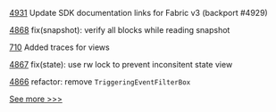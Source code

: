 
[4931](https://github.com/hyperledger/fabric/pull/4931) Update SDK documentation links for Fabric v3 (backport #4929)

[4868](https://github.com/hyperledger/iroha/pull/4868) fix(snapshot): verify all blocks while reading snapshot

[710](https://github.com/hyperledger-labs/fabric-token-sdk/pull/710) Added traces for views

[4867](https://github.com/hyperledger/iroha/pull/4867) fix(state): use rw lock to prevent inconsitent state view

[4866](https://github.com/hyperledger/iroha/pull/4866) refactor: remove `TriggeringEventFilterBox`


[See more >>>](https://start-here.hyperledger.org/pull-requests)
